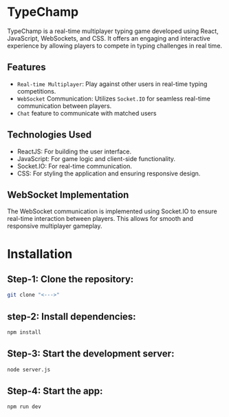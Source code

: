 # TypeChamp

TypeChamp is a real-time multiplayer typing game developed using React, JavaScript, WebSockets, and CSS. It offers an engaging and interactive experience by allowing players to compete in typing challenges in real time.





## Features

- `Real-time Multiplayer`: Play against other users in real-time typing competitions.
- `WebSocket` Communication: Utilizes `Socket.IO` for seamless real-time communication between players.
- `Chat` feature to communicate with matched users


## Technologies Used

- ReactJS: For building the user interface.
- JavaScript: For game logic and client-side functionality.
- Socket.IO: For real-time communication.
- CSS: For styling the application and ensuring responsive design.



## WebSocket Implementation

The WebSocket communication is implemented using Socket.IO to ensure real-time interaction between players. This allows for smooth and responsive multiplayer gameplay.
# Installation

## Step-1: Clone the repository:

```bash
git clone "<--->"
```
## step-2: Install dependencies:

```bash
npm install
```

## Step-3: Start the development server:

```bash
node server.js
```
## Step-4: Start the app:
```bash
npm run dev
```



